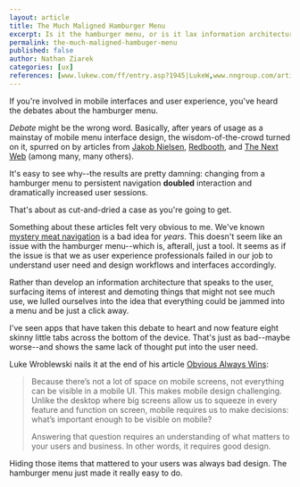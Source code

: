 ```yaml
---
layout: article
title: The Much Maligned Hamburger Menu
excerpt: Is it the hamburger menu, or is it lax information architecture?
permalink: the-much-maligned-hambuger-menu
published: false
author: Nathan Ziarek
categories: [ux]
references: [www.lukew.com/ff/entry.asp?1945|LukeW,www.nngroup.com/articles/hamburger-menu-vs-pizza/|NNGroup,redbooth.com/blog/hamburger-menu-iphone-app|Redbooth,thenextweb.com/dd/2014/04/08/ux-designers-side-drawer-navigation-costing-half-user-engagement/|The Next Web,www.webpagesthatsuck.com/mysterymeatnavigation00.html|Web Pages That Suck]
---
```


If you're involved in mobile interfaces and user experience, you've heard the debates about the hamburger menu.

*Debate* might be the wrong word. Basically, after years of usage as a mainstay of mobile menu interface design, the wisdom-of-the-crowd turned on it, spurred on by articles from [Jakob Nielsen][1], [Redbooth][2], and [The Next Web][3] (among many, many others).

It's easy to see why--the results are pretty damning: changing from a hamburger menu to persistent navigation **doubled** interaction and dramatically increased user sessions.

That's about as cut-and-dried a case as you're going to get.

Something about these articles felt very obvious to me. We've known [mystery meat navigation][4] is a bad idea for *years*. This doesn't seem like an issue with the hamburger menu--which is, afterall, just a tool. It seems as if the issue is that we as user experience professionals failed in our job to understand user need and design workflows and interfaces accordingly.

Rather than develop an information architecture that speaks to the user, surfacing items of interest and demoting things that might not see much use, we lulled ourselves into the idea that everything could be jammed into a menu and be just a click away.

I've seen apps that have taken this debate to heart and now feature eight skinny little tabs across the bottom of the device. That's just as bad--maybe worse--and shows the same lack of thought put into the user need.

Luke Wroblewski nails it at the end of his article [Obvious Always Wins][5]:

> Because there’s not a lot of space on mobile screens, not everything can be visible in a mobile UI. This makes mobile design challenging. Unlike the desktop where big screens allow us to squeeze in every feature and function on screen, mobile requires us to make decisions: what’s important enough to be visible on mobile?
>
> Answering that question requires an understanding of what matters to your users and business. In other words, it requires good design.

Hiding those items that mattered to your users was always bad design. The hamburger menu just made it really easy to do.

[1]: http://www.nngroup.com/articles/hamburger-menu-vs-pizza/
[2]: https://redbooth.com/blog/hamburger-menu-iphone-app
[3]: http://thenextweb.com/dd/2014/04/08/ux-designers-side-drawer-navigation-costing-half-user-engagement/
[4]: http://www.webpagesthatsuck.com/mysterymeatnavigation00.html
[5]: http://www.lukew.com/ff/entry.asp?1945